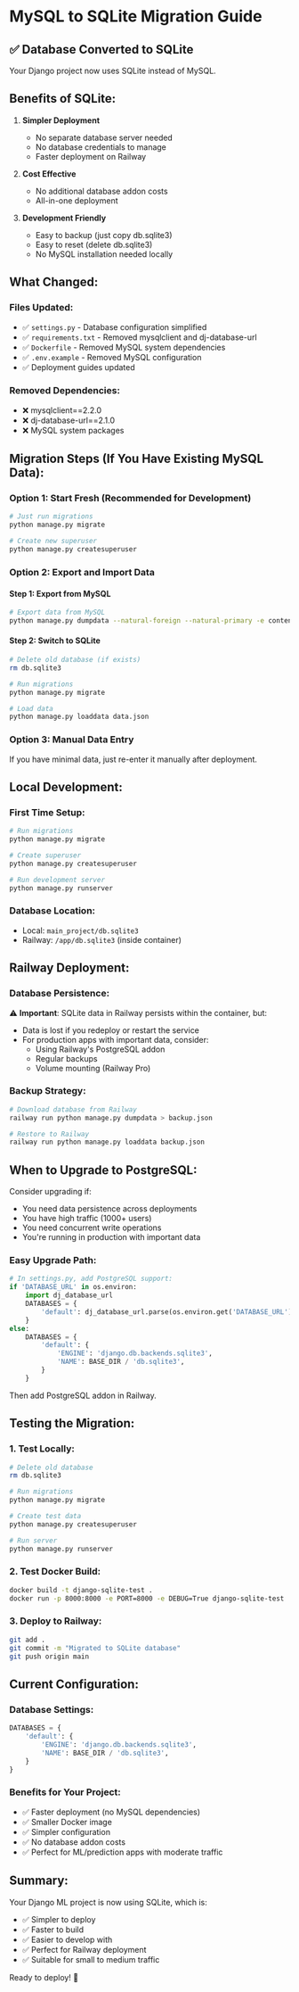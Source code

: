 # MySQL to SQLite Migration Guide

## ✅ Database Converted to SQLite

Your Django project now uses SQLite instead of MySQL.

## Benefits of SQLite:

1. **Simpler Deployment**
   - No separate database server needed
   - No database credentials to manage
   - Faster deployment on Railway

2. **Cost Effective**
   - No additional database addon costs
   - All-in-one deployment

3. **Development Friendly**
   - Easy to backup (just copy db.sqlite3)
   - Easy to reset (delete db.sqlite3)
   - No MySQL installation needed locally

## What Changed:

### Files Updated:
- ✅ `settings.py` - Database configuration simplified
- ✅ `requirements.txt` - Removed mysqlclient and dj-database-url
- ✅ `Dockerfile` - Removed MySQL system dependencies
- ✅ `.env.example` - Removed MySQL configuration
- ✅ Deployment guides updated

### Removed Dependencies:
- ❌ mysqlclient==2.2.0
- ❌ dj-database-url==2.1.0
- ❌ MySQL system packages

## Migration Steps (If You Have Existing MySQL Data):

### Option 1: Start Fresh (Recommended for Development)
```bash
# Just run migrations
python manage.py migrate

# Create new superuser
python manage.py createsuperuser
```

### Option 2: Export and Import Data

#### Step 1: Export from MySQL
```bash
# Export data from MySQL
python manage.py dumpdata --natural-foreign --natural-primary -e contenttypes -e auth.Permission --indent 2 > data.json
```

#### Step 2: Switch to SQLite
```bash
# Delete old database (if exists)
rm db.sqlite3

# Run migrations
python manage.py migrate

# Load data
python manage.py loaddata data.json
```

### Option 3: Manual Data Entry
If you have minimal data, just re-enter it manually after deployment.

## Local Development:

### First Time Setup:
```bash
# Run migrations
python manage.py migrate

# Create superuser
python manage.py createsuperuser

# Run development server
python manage.py runserver
```

### Database Location:
- Local: `main_project/db.sqlite3`
- Railway: `/app/db.sqlite3` (inside container)

## Railway Deployment:

### Database Persistence:
⚠️ **Important**: SQLite data in Railway persists within the container, but:
- Data is lost if you redeploy or restart the service
- For production apps with important data, consider:
  - Using Railway's PostgreSQL addon
  - Regular backups
  - Volume mounting (Railway Pro)

### Backup Strategy:
```bash
# Download database from Railway
railway run python manage.py dumpdata > backup.json

# Restore to Railway
railway run python manage.py loaddata backup.json
```

## When to Upgrade to PostgreSQL:

Consider upgrading if:
- You need data persistence across deployments
- You have high traffic (1000+ users)
- You need concurrent write operations
- You're running in production with important data

### Easy Upgrade Path:
```python
# In settings.py, add PostgreSQL support:
if 'DATABASE_URL' in os.environ:
    import dj_database_url
    DATABASES = {
        'default': dj_database_url.parse(os.environ.get('DATABASE_URL'))
    }
else:
    DATABASES = {
        'default': {
            'ENGINE': 'django.db.backends.sqlite3',
            'NAME': BASE_DIR / 'db.sqlite3',
        }
    }
```

Then add PostgreSQL addon in Railway.

## Testing the Migration:

### 1. Test Locally:
```bash
# Delete old database
rm db.sqlite3

# Run migrations
python manage.py migrate

# Create test data
python manage.py createsuperuser

# Run server
python manage.py runserver
```

### 2. Test Docker Build:
```bash
docker build -t django-sqlite-test .
docker run -p 8000:8000 -e PORT=8000 -e DEBUG=True django-sqlite-test
```

### 3. Deploy to Railway:
```bash
git add .
git commit -m "Migrated to SQLite database"
git push origin main
```

## Current Configuration:

### Database Settings:
```python
DATABASES = {
    'default': {
        'ENGINE': 'django.db.backends.sqlite3',
        'NAME': BASE_DIR / 'db.sqlite3',
    }
}
```

### Benefits for Your Project:
- ✅ Faster deployment (no MySQL dependencies)
- ✅ Smaller Docker image
- ✅ Simpler configuration
- ✅ No database addon costs
- ✅ Perfect for ML/prediction apps with moderate traffic

## Summary:

Your Django ML project is now using SQLite, which is:
- ✅ Simpler to deploy
- ✅ Faster to build
- ✅ Easier to develop with
- ✅ Perfect for Railway deployment
- ✅ Suitable for small to medium traffic

Ready to deploy! 🚀